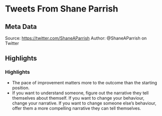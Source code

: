 # Tweets From Shane Parrish

## Meta Data

Source:  https://twitter.com/ShaneAParrish 
Author: @ShaneAParrish on Twitter

## Highlights

### Highlights

- The pace of improvement matters more to the outcome than the starting position.
- If you want to understand someone, figure out the narrative they tell themselves about themself.
  If you want to change your behaviour, change your narrative.
  If you want to change someone else’s behaviour, offer them a more compelling narrative they can tell themselves.
